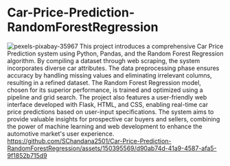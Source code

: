 # Car-Price-Prediction-RandomForestRegression
![pexels-pixabay-35967](https://github.com/SChandana2501/Car-Price-Prediction-RandomForestRegression/assets/150395569/6c369b3c-ed84-4306-bc1a-6c688af0bc26)
This project introduces a comprehensive Car Price Prediction system using Python, Pandas, and the Random Forest Regression algorithm. By compiling a dataset through web scraping, the system incorporates diverse car attributes. The data preprocessing phase ensures accuracy by handling missing values and eliminating irrelevant columns, resulting in a refined dataset. The Random Forest Regression model, chosen for its superior performance, is trained and optimized using a pipeline and grid search. The project also features a user-friendly web interface developed with Flask, HTML, and CSS, enabling real-time car price predictions based on user-input specifications. 
The system aims to provide valuable insights for prospective car buyers and sellers, combining the power of machine learning and web development to enhance the automotive market's user experience.
https://github.com/SChandana2501/Car-Price-Prediction-RandomForestRegression/assets/150395569/d90ab74d-41a9-4587-afa5-9f1852b715d9
